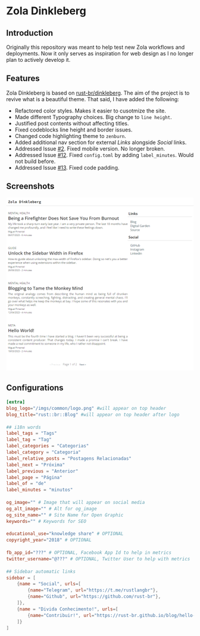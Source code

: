 <!-- ![753986_1](https://user-images.githubusercontent.com/10289071/40806112-dd79ae78-64f6-11e8-8f24-63f387d5bb8f.jpg)  -->

# Zola Dinkleberg

## Introduction

Originally this repository was meant to help test new Zola workflows and deployments. Now it only serves as inspiration for web design as I no longer plan to actively develop it.

## Features

Zola Dinkleberg is based on [rust-br/dinkleberg](https://github.com/rust-br/dinkleberg). The aim of the project is to revive what is a beautiful theme. That said, I have added the following:

* Refactored color styles. Makes it easier to cusotmize the site.
* Made different Typography choices. Big change to `line height`.
* Justified post contents without affecting titles.
* Fixed codeblocks line height and border issues.
* Changed code highlighting theme to `zenburn`.
* Added additional nav section for external *Links* alongside *Social* links.
* Addressed Issue [#2](https://github.com/rust-br/dinkleberg/issues/2). Fixed mobile version. No longer broken.
* Addressed Issue [#12](https://github.com/rust-br/dinkleberg/issues/12). Fixed `config.toml` by adding `label_minutes`. Would not build before.
* Addressed Issue [#13](https://github.com/rust-br/dinkleberg/issues/13). Fixed code padding.

## Screenshots

<img alt="Website Screenshot" src="screenshot.png" width="720px" />

## Configurations

```toml
[extra]
blog_logo="/imgs/common/logo.png" #will appear on top header
blog_title="rust::br::Blog" #will appear on top header after logo

## i18n words
label_tags = "Tags"
label_tag = "Tag"
label_categories = "Categorias"
label_category = "Categoria"
label_relative_posts = "Postagens Relacionadas"
label_next = "Próxima"
label_previous = "Anterior"
label_page = "Página"
label_of = "de"
label_minutes = "minutos"

og_image="" # Image that will appear on social media
og_alt_image="" # Alt for og_image
og_site_name="" # Site Name for Open Graphic
keywords="" # Keywords for SEO

educational_use="knowledge share" # OPTIONAL
copyright_year="2018" # OPTIONAL

fb_app_id="???" # OPTIONAL, Facebook App Id to help in metrics
twitter_username="@???" # OPTIONAL, Twitter User to help with metrics

## Sidebar automatic links
sidebar = [
    {name = "Social", urls=[
        {name="Telegram", url="https://t.me/rustlangbr"},
        {name="Github", url="https://github.com/rust-br"},
    ]},
    {name = "Divida Conhecimento!", urls=[
        {name="Contribuir!", url="https://rust-br.github.io/blog/hello-world"}
    ]}
]

```
